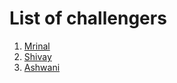 # List of challengers
1. [Mrinal](https://github.com/mrinal1224)
2. [Shivay](https://github.com/shivaylamba)
3. [Ashwani](https://github.com/Ashwani132003)
